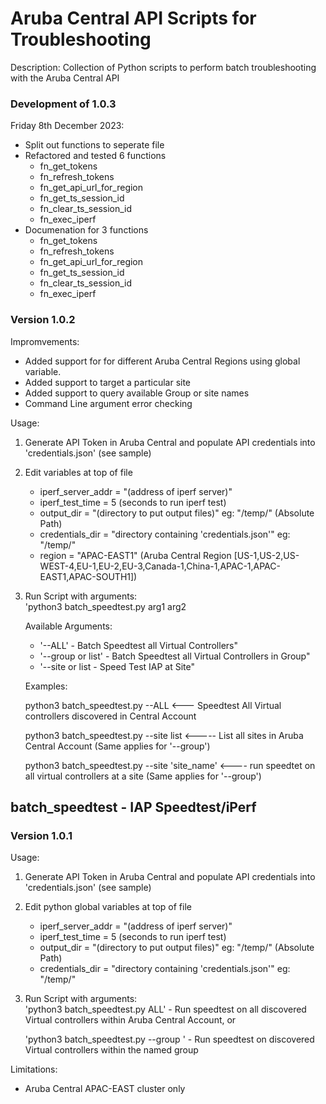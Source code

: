# Aruba Central API Scripts for Troubleshooting #

Description:
Collection of Python scripts to perform batch troubleshooting with the Aruba Central API

### Development of 1.0.3 ###

Friday 8th December 2023:
- Split out functions to seperate file
- Refactored and tested 6 functions
    - fn_get_tokens
    - fn_refresh_tokens
    - fn_get_api_url_for_region
    - fn_get_ts_session_id
    - fn_clear_ts_session_id
    - fn_exec_iperf
- Documenation for 3 functions
    - fn_get_tokens
    - fn_refresh_tokens
    - fn_get_api_url_for_region
    - fn_get_ts_session_id
    - fn_clear_ts_session_id
    - fn_exec_iperf




### Version 1.0.2 ###
Impromvements:
- Added support for for different Aruba Central Regions using global variable.
- Added support to target a particular site
- Added support to query available Group or site names
- Command Line argument error checking

Usage:
1. Generate API Token in Aruba Central and populate API credentials into 'credentials.json' (see sample)
2. Edit variables at top of file
    - iperf_server_addr = "(address of iperf server)"          
    - iperf_test_time = 5   (seconds to run iperf test)                           
    - output_dir = "(directory to put output files)"  eg: "/temp/"  (Absolute Path)
    - credentials_dir = "directory containing 'credentials.json'" eg: "/temp/"
    - region = "APAC-EAST1" (Aruba Central Region \[US-1,US-2,US-WEST-4,EU-1,EU-2,EU-3,Canada-1,China-1,APAC-1,APAC-EAST1,APAC-SOUTH1\])
3. Run Script with arguments:                 
    'python3 batch_speedtest.py arg1 arg2 

    Available Arguments:
    - '--ALL' - Batch Speedtest all Virtual Controllers"
    - '--group <group-name> or list' - Batch Speedtest all Virtual Controllers in Group"
    - '--site <site-name> or list - Speed Test IAP at Site"

    Examples:
   
    python3 batch_speedtest.py --ALL   <--- Speedtest All Virtual controllers discovered in Central Account
   
    python3 batch_speedtest.py --site list    <----- List all sites in Aruba Central Account (Same applies for '--group')
   
    python3 batch_speedtest.py --site 'site_name'  <---- run speedtet on all virtual controllers at a site (Same applies for '--group')

## batch_speedtest - IAP Speedtest/iPerf ##
### Version 1.0.1 ###
Usage:
1. Generate API Token in Aruba Central and populate API credentials into 'credentials.json' (see sample)
2. Edit python global variables at top of file
    - iperf_server_addr = "(address of iperf server)"          
    - iperf_test_time = 5   (seconds to run iperf test)                           
    - output_dir = "(directory to put output files)"  eg: "/temp/"  (Absolute Path)
    - credentials_dir = "directory containing 'credentials.json'" eg: "/temp/"
3. Run Script with arguments:                 
    'python3 batch_speedtest.py ALL' - Run speedtest on all discovered Virtual controllers within Aruba Central Account, or

    'python3 batch_speedtest.py --group <groupname>' - Run speedtest on discovered Virtual controllers within the named group

Limitations:
- Aruba Central APAC-EAST cluster only




